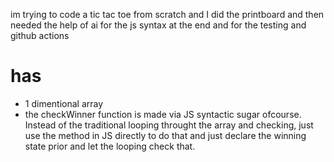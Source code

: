 im trying to code a tic tac toe from scratch and I did the printboard and then needed the help of ai for the js syntax at the end and for the testing and github actions

# has
- 1 dimentional array
- the checkWinner function is made via JS syntactic sugar ofcourse. Instead of the traditional looping throught the array and checking, just use the method in JS directly to do that and just declare the winning state prior and let the looping check that.

